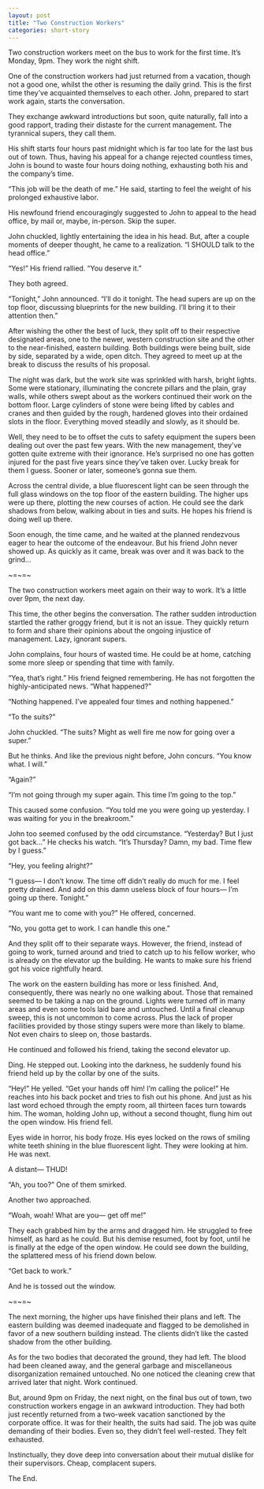 ```yaml
---
layout: post
title: "Two Construction Workers"
categories: short-story
---
```


Two construction workers meet on the bus to work for the first time. It’s Monday, 9pm. They work the night shift.

One of the construction workers had just returned from a vacation, though not a good one, whilst the other is resuming the daily grind. This is the first time they’ve acquainted themselves to each other. John, prepared to start work again, starts the conversation.

They exchange awkward introductions but soon, quite naturally, fall into a good rapport, trading their distaste for the current management. The tyrannical supers, they call them.

His shift starts four hours past midnight which is far too late for the last bus out of town. Thus, having his appeal for a change rejected countless times, John is bound to waste four hours doing nothing, exhausting both his and the company’s time.

“This job will be the death of me.” He said, starting to feel the weight of his prolonged exhaustive labor.

His newfound friend encouragingly suggested to John to appeal to the head office, by mail or, maybe, in-person. Skip the super.

John chuckled, lightly entertaining the idea in his head. But, after a couple moments of deeper thought, he came to a realization. “I SHOULD talk to the head office.”

“Yes!” His friend rallied. “You deserve it.”

They both agreed.

“Tonight,” John announced. “I’ll do it tonight. The head supers are up on the top floor, discussing blueprints for the new building. I’ll bring it to their attention then.”

After wishing the other the best of luck, they split off to their respective designated areas, one to the newer, western construction site and the other to the near-finished, eastern building. Both buildings were being built, side by side, separated by a wide, open ditch. They agreed to meet up at the break to discuss the results of his proposal.

The night was dark, but the work site was sprinkled with harsh, bright lights. Some were stationary, illuminating the concrete pillars and the plain, gray walls, while others swept about as the workers continued their work on the bottom floor. Large cylinders of stone were being lifted by cables and cranes and then guided by the rough, hardened gloves into their ordained slots in the floor. Everything moved steadily and slowly, as it should be.

Well, they need to be to offset the cuts to safety equipment the supers been dealing out over the past few years. With the new management, they’ve gotten quite extreme with their ignorance. He’s surprised no one has gotten injured for the past five years since they’ve taken over. Lucky break for them I guess. Sooner or later, someone’s gonna sue them.

Across the central divide, a blue fluorescent light can be seen through the full glass windows on the top floor of the eastern building. The higher ups were up there, plotting the new courses of action. He could see the dark shadows from below, walking about in ties and suits. He hopes his friend is doing well up there.

Soon enough, the time came, and he waited at the planned rendezvous eager to hear the outcome of the endeavour. But his friend John never showed up. As quickly as it came, break was over and it was back to the grind…

~=~=~

The two construction workers meet again on their way to work. It’s a little over 9pm, the next day.

This time, the other begins the conversation. The rather sudden introduction startled the rather groggy friend, but it is not an issue. They quickly return to form and share their opinions about the ongoing injustice of management. Lazy, ignorant supers.

John complains, four hours of wasted time. He could be at home, catching some more sleep or spending that time with family.

“Yea, that’s right.” His friend feigned remembering. He has not forgotten the highly-anticipated news. “What happened?”

“Nothing happened. I’ve appealed four times and nothing happened.”

“To the suits?”

John chuckled. “The suits? Might as well fire me now for going over a super.”

But he thinks. And like the previous night before, John concurs. “You know what. I will.”

“Again?”

“I’m not going through my super again. This time I’m going to the top.”

This caused some confusion. “You told me you were going up yesterday. I was waiting for you in the breakroom.”

John too seemed confused by the odd circumstance. “Yesterday? But I just got back...” He checks his watch. “It’s Thursday? Damn, my bad. Time flew by I guess.”

“Hey, you feeling alright?”

“I guess— I don’t know. The time off didn’t really do much for me. I feel pretty drained. And add on this damn useless block of four hours— I’m going up there. Tonight.”

“You want me to come with you?” He offered, concerned.

“No, you gotta get to work. I can handle this one.”

And they split off to their separate ways. However, the friend, instead of going to work, turned around and tried to catch up to his fellow worker, who is already on the elevator up the building. He wants to make sure his friend got his voice rightfully heard.

The work on the eastern building has more or less finished. And, consequently, there was nearly no one walking about. Those that remained seemed to be taking a nap on the ground. Lights were turned off in many areas and even some tools laid bare and untouched. Until a final cleanup sweep, this is not uncommon to come across. Plus the lack of proper facilities provided by those stingy supers were more than likely to blame. Not even chairs to sleep on, those bastards.

He continued and followed his friend, taking the second elevator up.

Ding. He stepped out. Looking into the darkness, he suddenly found his friend held up by the collar by one of the suits.

“Hey!” He yelled. “Get your hands off him! I’m calling the police!” He reaches into his back pocket and tries to fish out his phone. And just as his last word echoed through the empty room, all thirteen faces turn towards him. The woman, holding John up, without a second thought, flung him out the open window. His friend fell.

Eyes wide in horror, his body froze. His eyes locked on the rows of smiling white teeth shining in the blue fluorescent light. They were looking at him. He was next.

A distant— THUD!

“Ah, you too?” One of them smirked.

Another two approached.

“Woah, woah! What are you— get off me!”

They each grabbed him by the arms and dragged him. He struggled to free himself, as hard as he could. But his demise resumed, foot by foot, until he is finally at the edge of the open window. He could see down the building, the splattered mess of his friend down below.

“Get back to work.”

And he is tossed out the window.

~=~=~

The next morning, the higher ups have finished their plans and left. The eastern building was deemed inadequate and flagged to be demolished in favor of a new southern building instead. The clients didn’t like the casted shadow from the other building.

As for the two bodies that decorated the ground, they had left. The blood had been cleaned away, and the general garbage and miscellaneous disorganization remained untouched. No one noticed the cleaning crew that arrived later that night. Work continued.

But, around 9pm on Friday, the next night, on the final bus out of town, two construction workers engage in an awkward introduction. They had both just recently returned from a two-week vacation sanctioned by the corporate office. It was for their health, the suits had said. The job was quite demanding of their bodies. Even so, they didn’t feel well-rested. They felt exhausted.

Instinctually, they dove deep into conversation about their mutual dislike for their supervisors. Cheap, complacent supers.

The End.
